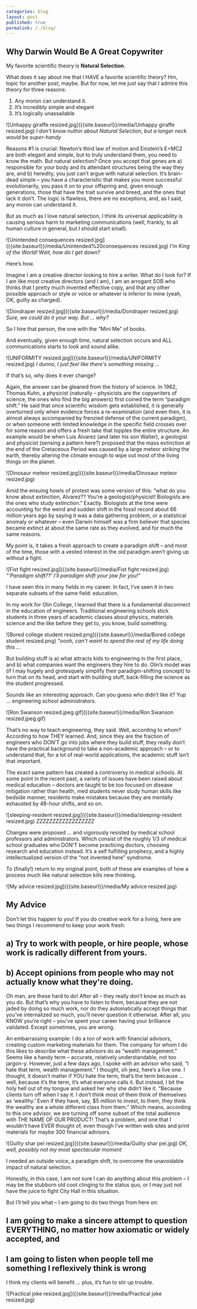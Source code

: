 ```yaml
---
categories: blog
layout: post
published: true
permalink: /./blog/
---
```

## Why Darwin Would Be A Great Copywriter

My favorite scientific theory is **Natural Selection**.

What does it say about me that I HAVE a favorite scientific theory? Hm, topic for another post, maybe. But for now, let me just say that I admire this theory for three reasons:

1)	Any moron can understand it. 
2)	It’s incredibly simple and elegant
3)	It’s logically unassailable

![Unhappy giraffe resized.jpg]({{site.baseurl}}/media/Unhappy giraffe resized.jpg)
_I don't know nuthin about Natural Selection, but a longer neck would be super-handy_

Reasons #1 is crucial: Newton’s third law of motion and Einstein’s E=MC2 are both elegant and simple, but to truly understand them, you need to know the math. But natural selection? Once you accept that genes are a) responsible for your body and its attendant structures being the way they are, and b) heredity, you just can’t argue with natural selection. It’s brain-dead simple – you have a characteristic that makes you more successful evolutionarily, you pass it on to your offspring and, given enough generations, those that have the trait survive and breed, and the ones that lack it don’t. The logic is flawless, there are no exceptions, and, as I said, any moron can understand it.

But as much as I love natural selection, I think its universal applicability is causing serious harm to marketing communications (well, frankly, to all human culture in general, but I should start small).

![Unintended consequences resized.jpg]({{site.baseurl}}/media/Unintended%20consequences resized.jpg)
_I'm King of the World! Wait, how do I get down?_

Here’s how.

Imagine I am a creative director looking to hire a writer. What do I look for? If I am like most creative directors (and I am), I am an arrogant SOB who thinks that I pretty much invented effective copy, and that any other possible approach or style or voice or whatever is inferior to mine (yeah, OK, guilty as charged). 

![Dondraper resized.jpg]({{site.baseurl}}/media/Dondraper resized.jpg)
_Sure, we could do it your way. But ... why?_

So I hire that person, the one with the “Mini Me” of books.

And eventually, given enough time, natural selection occurs and ALL communications starts to look and sound alike.

![UNIFORMITY resized.jpg]({{site.baseurl}}/media/UNIFORMITY resized.jpg)
_I dunno, I just feel like there's something missing ..._

If that’s so, why does it ever change?

Again, the answer can be gleaned from the history of science. In 1962, Thomas Kuhn, a physicist (naturally – physicists are the copywriters of science, the ones who find the big answers) first coined the term “paradigm shift.” He said that once scientific wisdom gets established, it is generally overturned only when evidence forces a re-examination (and even then, it is almost always accompanied by frenzied defense of the current paradigm), or when someone with limited knowledge in the specific field crosses over for some reason and offers a fresh take that topples the entire structure. An example would be when Luis Alvarez (and later his son Walter), a geologist and physicist (sensing a pattern here?) proposed that the mass extinction at the end of the Cretaceous Period was caused by a large meteor striking the earth, thereby altering the climate enough to wipe out most of the living things on the planet.

![Dinosaur meteor resized.jpg]({{site.baseurl}}/media/Dinosaur meteor resized.jpg)

Amid the ensuing howls of protest was some version of this: “what do you know about extinction, Alvarez?? You’re a geologist/physicist! Biologists are the ones who study extinction.” Exactly. Biologists at the time were accounting for the weird and sudden shift in the fossil record about 66 million years ago by saying it was a data gathering problem, or a statistical anomaly or whatever – even Darwin himself was a firm believer that species became extinct at about the same rate as they evolved, and for much the same reasons.

My point is, it takes a fresh approach to create a paradigm shift – and most of the time, those with a vested interest in the old paradigm aren’t giving up without a fight.

![Fist fight resized.jpg]({{site.baseurl}}/media/Fist fight resized.jpg)
_"'Paradigm shift??' I'll paradigm shift your jaw for you!"_


I have seen this in many fields in my career. In fact, I’ve seen it in two separate subsets of the same field: education. 

In my work for Olin College, I learned that there is a fundamental disconnect in the education of engineers. Traditional engineering schools stick students in three years of academic classes about physics, materials science and the like before they get to, you know, build something.  

![Bored college student resized.png]({{site.baseurl}}/media/Bored college student resized.png)
_"oooh, can't waint to spend the rest of my life doing this ..._

But building stuff is a) what attracts kids to engineering in the first place, and b) what companies want the engineers they hire to do. Olin’s model was (if I may hugely and grotesquely simplify their paradigm-shifting concept) to turn that on its head, and start with building stuff, back-filling the science as the student progressed. 

Sounds like an interesting approach. Can you guess who didn’t like it? Yup … engineering school administrators.

![Ron Swanson resized.jpeg.gif]({{site.baseurl}}/media/Ron Swanson resized.jpeg.gif)

That’s no way to teach engineering, they said. Well, according to whom? According to how THEY learned. And, since they are the fraction of engineers who DON’T go into jobs where they build stuff, they really don’t have the practical background to take a non-academic approach – or to understand that, for a lot of real-world applications, the academic stuff isn’t that important.

The exact same pattern has created a controversy in medical schools. At some point in the recent past, a variety of issues have been raised about medical education – doctors are taught to be too focused on disease mitigation rather than health, med students never study human skills like bedside manner, residents make mistakes because they are mentally exhausted by 48-hour shifts, and so on. 

![sleeping-resident resized.jpg]({{site.baseurl}}/media/sleeping-resident resized.jpg)
_ZZZZZZZZZZZZZZZZZZ_

Changes were proposed … and vigorously resisted by medical school professors and administrators. Which consist of the roughly 1/3 of medical school graduates who DON’T become practicing doctors, choosing research and education instead. It’s a self fulfilling prophecy, and a highly intellectualized version of the “not invented here” syndrome. 

To (finally!) return to my original point, both of these are examples of how a process much like natural selection kills new thinking. 

![My advice resized.jpg]({{site.baseurl}}/media/My advice resized.jpg)

## My Advice

Don’t let this happen to you! If you do creative work for a living, here are two things I recommend to keep your work fresh:

## a) Try to work with people, or hire people, whose work is radically different from yours.

## b) Accept opinions from people who may not actually know what they're doing.


Oh man, are these hard to do! After all – they really don’t know as much as you do. But that’s why you have to listen to them, because they are not jaded by doing so much work, nor do they automatically accept things that you’ve internalized so much, you’ll never question it otherwise. After all, you KNOW you’re right – you’ve spent your career having your brilliance validated. Except sometimes, you are wrong.

An embarrassing example: I do a ton of work with financial advisors, creating custom marketing materials for them. The company for whom I do this likes to describe what these advisors do as “wealth management.” Seems like a handy term – accurate, relatively understandable, not too jargon-y. However, just a few days ago, I spoke with an advisor who said, “I hate that term, wealth management.” I thought, oh jeez, here’s a live one. I thought, it doesn’t matter if YOU hate the term, that’s the term because … well, because it’s the term, it’s what everyone calls it. But instead, I bit the holy hell out of my tongue and asked her why she didn’t like it. “Because clients turn off when I say it. I don’t think most of them think of themselves as ‘wealthy.’ Even if they have, say, $5 million to invest, to them, they think the wealthy are a whole different class from them.” Which means, according to this one advisor, we are turning off some subset of the total audience with THE NAME OF OUR PRODUCT! That’s a problem, and one that I wouldn’t have EVER thought of, even though I’ve written web sites and print materials for maybe 300 financial advisors.

![Guilty shar pei resized.jpg]({{site.baseurl}}/media/Guilty shar pei.jpg)
_OK, well, possibly not my most spectacular moment_

I needed an outside voice, a paradigm shift, to overcome the unavoidable impact of natural selection.

Honestly, in this case, I am not sure I can do anything about this problem – I may be the stubborn old coot clinging to the status quo, or I may just not have the juice to fight City Hall in this situation. 

But I’ll tell you what – I am going to do two things from here on: 

## I am going to make a sincere attempt to question EVERYTHING, no matter how axiomatic or widely accepted, and 
## I am going to listen when people tell me something I reflexively think is wrong


I think my clients will benefit … plus, it’s fun to stir up trouble.

![Practical joke resized.jpg]({{site.baseurl}}/media/Practical joke resized.jpg)
